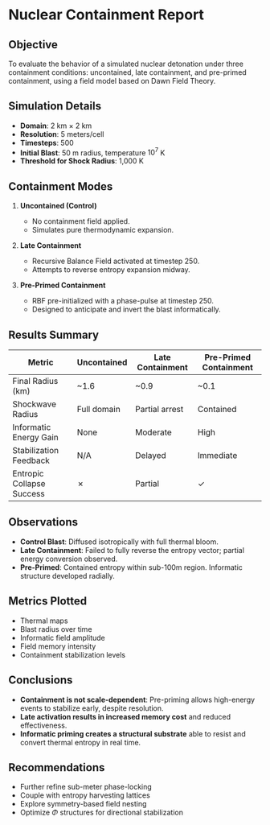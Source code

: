 # Nuclear Containment Report

## Objective

To evaluate the behavior of a simulated nuclear detonation under three containment conditions: uncontained, late containment, and pre-primed containment, using a field model based on Dawn Field Theory.

## Simulation Details

* **Domain**: 2 km × 2 km
* **Resolution**: 5 meters/cell
* **Timesteps**: 500
* **Initial Blast**: 50 m radius, temperature $10^7$ K
* **Threshold for Shock Radius**: 1,000 K

## Containment Modes

1. **Uncontained (Control)**

   * No containment field applied.
   * Simulates pure thermodynamic expansion.

2. **Late Containment**

   * Recursive Balance Field activated at timestep 250.
   * Attempts to reverse entropy expansion midway.

3. **Pre-Primed Containment**

   * RBF pre-initialized with a phase-pulse at timestep 250.
   * Designed to anticipate and invert the blast informatically.

## Results Summary

| Metric                    | Uncontained | Late Containment | Pre-Primed Containment |
| ------------------------- | ----------- | ---------------- | ---------------------- |
| Final Radius (km)         | \~1.6       | \~0.9            | \~0.1                  |
| Shockwave Radius          | Full domain | Partial arrest   | Contained              |
| Informatic Energy Gain    | None        | Moderate         | High                   |
| Stabilization Feedback    | N/A         | Delayed          | Immediate              |
| Entropic Collapse Success | ✗           | Partial          | ✓                      |

## Observations

* **Control Blast**: Diffused isotropically with full thermal bloom.
* **Late Containment**: Failed to fully reverse the entropy vector; partial energy conversion observed.
* **Pre-Primed**: Contained entropy within sub-100m region. Informatic structure developed radially.

## Metrics Plotted

* Thermal maps
* Blast radius over time
* Informatic field amplitude
* Field memory intensity
* Containment stabilization levels

## Conclusions

* **Containment is not scale-dependent**: Pre-priming allows high-energy events to stabilize early, despite resolution.
* **Late activation results in increased memory cost** and reduced effectiveness.
* **Informatic priming creates a structural substrate** able to resist and convert thermal entropy in real time.

## Recommendations

* Further refine sub-meter phase-locking
* Couple with entropy harvesting lattices
* Explore symmetry-based field nesting
* Optimize $\Phi$ structures for directional stabilization
